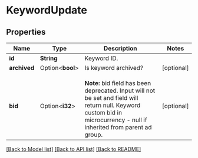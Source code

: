 # KeywordUpdate

## Properties

Name | Type | Description | Notes
------------ | ------------- | ------------- | -------------
**id** | **String** | Keyword ID. | 
**archived** | Option<**bool**> | Is keyword archived? | [optional]
**bid** | Option<**i32**> | </p><strong>Note:</strong> bid field has been deprecated. Input will not be set and field will return null. Keyword custom bid in microcurrency - null if inherited from parent ad group. | [optional]

[[Back to Model list]](../README.md#documentation-for-models) [[Back to API list]](../README.md#documentation-for-api-endpoints) [[Back to README]](../README.md)


